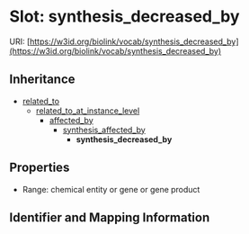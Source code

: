 # Slot: synthesis_decreased_by

URI: [https://w3id.org/biolink/vocab/synthesis_decreased_by](https://w3id.org/biolink/vocab/synthesis_decreased_by)




## Inheritance

* [related_to](related_to.md)
    * [related_to_at_instance_level](related_to_at_instance_level.md)
        * [affected_by](affected_by.md)
            * [synthesis_affected_by](synthesis_affected_by.md)
                * **synthesis_decreased_by**



## Properties

 * Range: chemical entity or gene or gene product



## Identifier and Mapping Information





